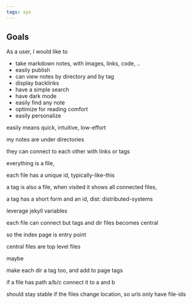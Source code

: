 ```yaml
---
tags: sys 
---
```



## Goals 

As a user, I would like to

- take markdown notes, with images, links, code, ..
- easily publish 
- can view notes by directory and by tag 
- display backlinks 
- have a simple search 
- have dark mode 
- easily find any note 
- optimize for reading comfort 
- easily personalize 

easily means quick, intuitive, low-effort

my notes are under directories 

they can connect to each other with links or tags 

everything is a file, 

each file has a unique id, typically-like-this 

a tag is also a file, when visited it shows all connected files, 

a tag has a short form and an id, dist: distributed-systems

leverage jekyll variables 

each file can connect but tags and dir files becomes central 

so the index page is entry point 

central files are top level files 

maybe 

make each dir a tag too, and add to page tags 

if a file has path a/b/c connect it to a and b 

should stay stable if the files change location, so urls only have file-ids 


